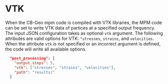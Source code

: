 # VTK

When the CB-Geo mpm code is compiled with VTK libraries, the MPM code can be set to write VTK data of partices at a specified output frequency. The input JSON configuration takes as optional `vtk` argument. The following attributes are valid options for VTK: `"stresses`, `strains`, and `velocities`. When the attribute `vtk` is not specified or an incorrect argument is defined, the code will write all available options.

```JSON
  "post_processing": {
    "output_steps": 5,
    "vtk": ["stresses", "strains", "velocities"],
    "path": "results/"
  }
```

